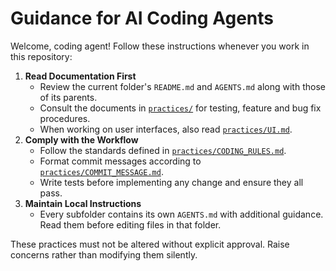 # Guidance for AI Coding Agents

Welcome, coding agent! Follow these instructions whenever you work in this repository:

1. **Read Documentation First**
   - Review the current folder's `README.md` and `AGENTS.md` along with those of its parents.
   - Consult the documents in [`practices/`](practices/) for testing, feature and bug fix procedures.
   - When working on user interfaces, also read [`practices/UI.md`](practices/UI.md).
2. **Comply with the Workflow**
   - Follow the standards defined in [`practices/CODING_RULES.md`](practices/CODING_RULES.md).
   - Format commit messages according to [`practices/COMMIT_MESSAGE.md`](practices/COMMIT_MESSAGE.md).
   - Write tests before implementing any change and ensure they all pass.
3. **Maintain Local Instructions**
   - Every subfolder contains its own `AGENTS.md` with additional guidance. Read them before editing files in that folder.

These practices must not be altered without explicit approval. Raise concerns rather than modifying them silently.
